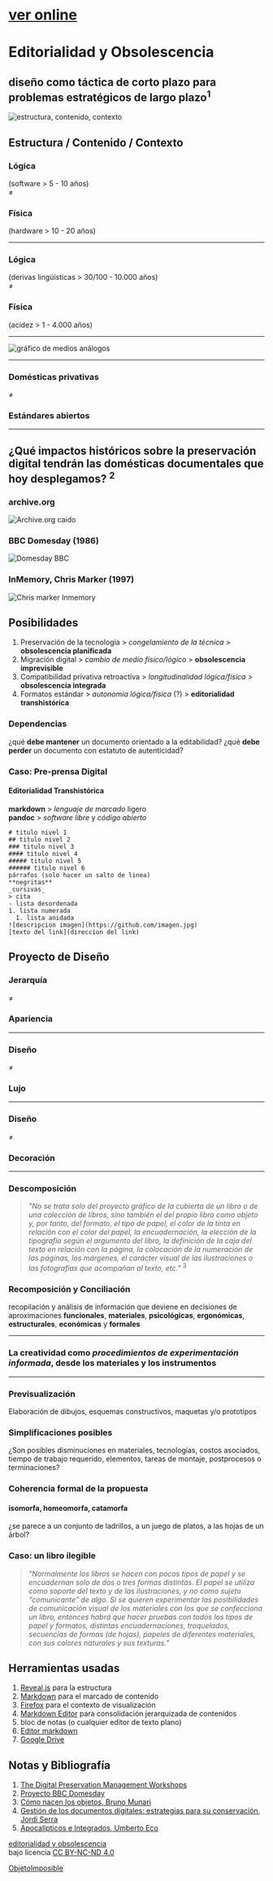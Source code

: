 # [ver online](https://nicolasvenegas.github.io/curatorial2024/)

# Editorialidad y Obsolescencia
## diseño como táctica de corto plazo para problemas estratégicos de largo plazo<sup>1</sup> 

![estructura, contenido, contexto](img/estructura_contenido_contexto.png)

## Estructura / Contenido / Contexto


					
### Lógica
(software > 5 - 10 años)<br/>
≠<br/>
### Física
(hardware > 10 - 20 años)

<hr/>

### Lógica <br/>
(derivas lingüísticas > 30/100 - 10.000 años)<br/>
≠<br/>
### Física <br/>
(acidez > 1 - 4.000 años)

<hr/>

![gráfico de medios análogos](img/grafico_mediosFisicos.png)

<hr/>

### Domésticas privativas 
≠ 
### Estándares abiertos

<hr/>

## ¿Qué impactos históricos sobre la preservación digital tendrán las domésticas documentales que hoy desplegamos? <sup>2</sup>

### archive.org
![Archive.org caido](img/archiveorg_caido.png)

### BBC Domesday (1986)
![Domesday BBC](img/DomesdayBBC.jpg)

### InMemory, Chris Marker (1997)
![Chris marker Inmemory](img/chrismarker_inmemory.jpg)

## Posibilidades
1. Preservación de la tecnología > *congelamiento de la técnica* > **obsolescencia planificada**
2. Migración digital > *cambio de medio físico/lógico* > **obsolescencia imprevisible**
3. Compatibilidad privativa retroactiva > *longitudinalidad lógica/física* > **obsolescencia integrada**
4. Formatos estándar > *autonomía lógica/física* (?) > **editorialidad transhistórica**

### Dependencias
¿qué **debe mantener** un documento orientado a la editabilidad?
¿qué **debe perder** un documento con estatuto de autenticidad?

### Caso: Pre-prensa Digital
#### Editorialidad Transhistórica
**markdown** > *lenguaje de marcado* ligero <br/>
**pandoc** > *software libre* y *código abierto*

```
# titulo nivel 1
## titulo nivel 2
### titulo nivel 3
#### titulo nivel 4
##### titulo nivel 5
###### titulo nivel 6
párrafos (solo hacer un salto de linea)
**negritas**
_cursivas_
> cita
- lista desordenada
1. lista numerada
  1. lista anidada
![descripcion imagen](https://github.com/imagen.jpg)
[texto del link](direccion del link)
```

## Proyecto de Diseño

### Jerarquía 
≠ 
### Apariencia

<hr/>

### Diseño
≠ 
### Lujo

<hr/>

### Diseño
≠ 
### Decoración

<hr/>

### Descomposición
> _"No se trata solo del proyecto gráfico de la cubierta de un libro o de una colección de libros, sino también el del propio libro como objeto y, por tanto, del formato, el tipo de papel, el color de la tinta en relación con el color del papel, la encuadernación, la elección de la tipografía según el argumento del libro, la definición de la caja del texto en relación con la página, la colocación de la numeración de las páginas, los márgenes, el carácter visual de las ilustraciones o las fotografías que acompañan al texto, etc."_ <sup>3</sup>

### Recomposición y Conciliación	
recopilación y análisis de información que deviene en decisiones de aproximaciones **funcionales**, **materiales**, **psicológicas**, **ergonómicas**, **estructurales**, **económicas** y **formales**

<hr/>

### La creatividad como _procedimientos de experimentación informada_, desde los materiales y los instrumentos

<hr/>

### Previsualización
Elaboración de dibujos, esquemas constructivos, maquetas y/o prototipos

### Simplificaciones posibles
¿Son posibles disminuciones en materiales, tecnologías, costos asociados, tiempo de trabajo requerido, elementos, tareas de montaje, postprocesos o terminaciones?

### Coherencia formal de la propuesta
#### isomorfa, homeomorfa, catamorfa
¿se parece a un conjunto de ladrillos, a un juego de platos, a las hojas de un árbol?

### Caso: un libro ilegible
> _"Normalmente los libros se hacen con pocos tipos de papel y se encuadernan solo de dos o tres formas distintas. El papel se utiliza como soporte del texto y de las ilustraciones, y no como sujeto “comunicante” de algo. Si se quieren experimentar las posibilidades de comunicación visual de los materiales con los que se confecciona un libro, entonces habrá que hacer pruebas con todos los tipos de papel y formatos, distintas encuadernaciones, troquelados, secuencias de formas (de hojas), papeles de diferentes materiales, con sus colores naturales y sus texturas."_

## Herramientas usadas
1. [Reveal.js](https://revealjs.com/) para la estructura
2. [Markdown](https://daringfireball.net/) para el marcado de contenido
3. [Firefox](https://www.mozilla.org/es-CL/firefox/new/) para el contexto de visualización
4. [Markdown Editor](https://jbt.github.io/markdown-editor/) para consolidación jerarquizada de contenidos
5. bloc de notas (o cualquier editor de texto plano)
6. [Editor markdown](https://jbt.github.io/markdown-editor/)
7. [Google Drive](https://drive.google.com)

## Notas y Bibliografía
1. [The Digital Preservation Management Workshops](https://dpworkshop.org/dpm-eng/workshops/fiveday.html)
2. [Proyecto BBC Domesday](https://es.wikibrief.org/wiki/BBC_Domesday_Project)
3. [Cómo nacen los objetos, Bruno Munari](https://drive.google.com/file/d/1S_uA80-0v_LmDII1pOk2hCX63crjqDl-/view?usp=sharing)
4. [Gestión de los documentos digitales: estrategias para su conservación, Jordi Serra](https://drive.google.com/file/d/1fJ1mgoI78fuAQBdhA1m7mdwTVWA1_Vi2/view?usp=sharing)
5. [Apocalípticos e Integrados, Umberto Eco](https://drive.google.com/file/d/1O9QunwCSorQMS1rzUoMUSjhQ62nX3nzC/view?usp=sharing)


<p xmlns:cc="http://creativecommons.org/ns#" xmlns:dct="http://purl.org/dc/terms/"><a property="dct:title" rel="cc:attributionURL" href="https://nicolasvenegas.github.io/curatorial2024/" target="_blank">editorialidad y obsolescencia</a> <br/>bajo licencia <a href="https://creativecommons.org/licenses/by-nc-nd/4.0/?ref=chooser-v1" target="_blank" rel="license noopener noreferrer" style="display:inline-block;">CC BY-NC-ND 4.0</a></p> 
					<a rel="cc:attributionURL dct:creator" property="cc:attributionName" href="https://objetoimposible.cl" target="_blank">ObjetoImposible</a>